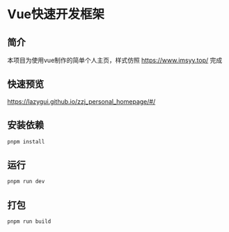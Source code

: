 # Vue快速开发框架

## 简介

本项目为使用vue制作的简单个人主页，样式仿照 https://www.imsyy.top/ 完成

## 快速预览

https://lazygui.github.io/zzj_personal_homepage/#/

<!-- ![](https://img-cdn.ccrui.cn/2023/05/25/9ZUKxq.png) -->

## 安装依赖

``` bash
pnpm install
```

## 运行

``` bash
pnpm run dev
```

## 打包

``` bash
pnpm run build
```
